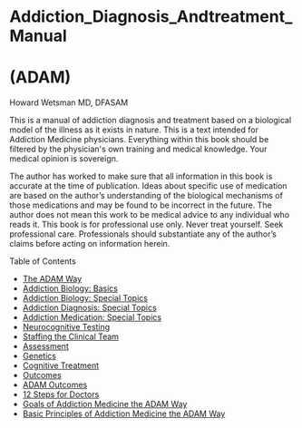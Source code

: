 <p align="center"><h1>Addiction_Diagnosis_Andtreatment_Manual</h1>
<h1>(ADAM)</h1>
Howard Wetsman MD, DFASAM</p>



This is a manual of addiction diagnosis and treatment based on a biological model of the illness as it exists in nature. This is a text intended for Addiction Medicine physicians. Everything within this book should be filtered by the physician's own training and medical knowledge. Your medical opinion is sovereign.

The author has worked to make sure that all information in this book is accurate at the time of publication. Ideas about specific use of medication are based on the author’s understanding of the biological mechanisms of those medications and may be found to be incorrect in the future. The author does not mean this work to be medical advice to any individual who reads it. This book is for professional use only. Never treat yourself. Seek professional care. Professionals should substantiate any of the author’s claims before acting on information herein.

Table of Contents
- [The ADAM Way](./Part_One_The_ADAM_Way.md)
- [Addiction Biology: Basics](./Part_Two_Biology_Basics.md)
- [Addiction Biology: Special Topics](./Part_Three_Special_Topics_In_Biology.md)
- [Addiction Diagnosis: Special Topics](./Part_Four_Special_Topics_Diagnosis.md)
- [Addiction Medication: Special Topics](./Part_Five_Special_Topics_Medications.md)
- [Neurocognitive Testing](./Part_Six_Neurocognitive_Testing.md)
- [Staffing the Clinical Team](./Part_Seven_Staffing_The_Clinical_Team.md)
- [Assessment](./Part_Eight_Assessment.md)
- [Genetics](./Part_Nine_Genetics.md)
- [Cognitive Treatment](./Part_Ten_Cognitive_Treatment.md)
- [Outcomes](./Outcomes.md)
- [ADAM Outcomes](./Part_Twelve_ADAM_Outcomes.md)
- [12 Steps for Doctors](./Part_Thirteen_12_Steps_For_Doctors.md)
- [Goals of Addiction Medicine the ADAM Way](./Goals.md)
- [Basic Principles of Addiction Medicine the ADAM Way](./Basic_Prinicples.md)
